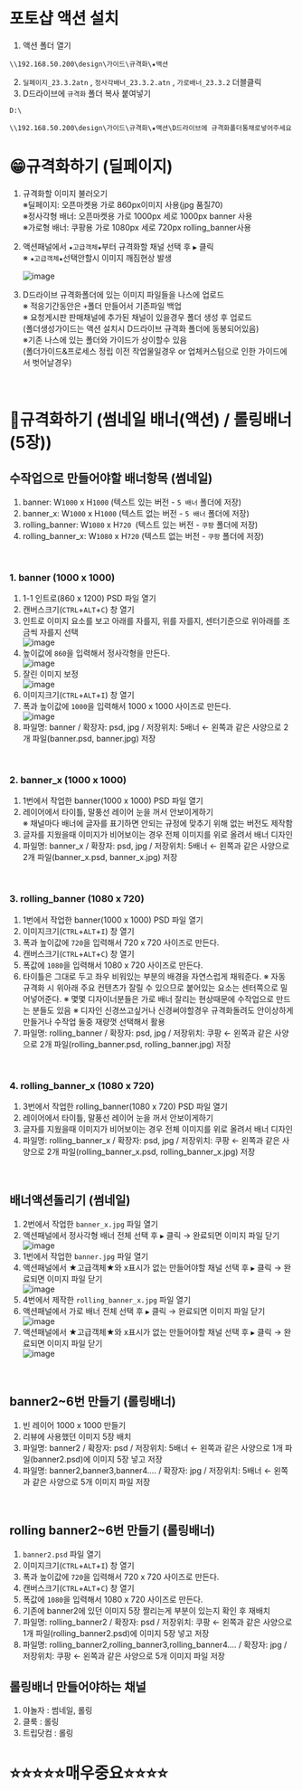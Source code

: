 # 포토샵 액션 설치
1. 액션 폴더 열기
```
\\192.168.50.200\design\가이드\규격화\★액션
```
2. ``딜페이지_23.3.2atn`` , ``정사각배너_23.3.2.atn`` , ``가로배너_23.3.2`` 더블클릭
3. D드라이브에 ``규격화`` 폴더 복사 붙여넣기
```
D:\
```
```
\\192.168.50.200\design\가이드\규격화\★액션\D드라이브에 규격화폴더통채로넣어주세요
```

# 😁규격화하기 (딜페이지)
1. 규격화할 이미지 불러오기<br>
   ※딜페이지: 오픈마켓용 가로 860px이미지 사용(jpg 품질70)<br>
   ※정사각형 배너: 오픈마켓용 가로 1000px 세로 1000px banner 사용<br>
   ※가로형 배너: 쿠팡용 가로 1080px 세로 720px rolling_banner사용<br>
3. 액션패널에서 ``★고급객체★``부터 규격화할 채널 선택 후 ``▶`` 클릭<br>
   ※ ``★고급객체★``선택안할시 이미지 깨짐현상 발생
   
   ![image](https://user-images.githubusercontent.com/125810502/232790908-6e33c553-cc5b-4c97-9835-4be724e575fd.png)
3. D드라이브 규격화폴더에 있는 이미지 파일들을 나스에 업로드<br>
   ※ 적응기간동안은 ``+``폴더 만들어서 기존파일 백업 <br>
   ※ 요청게시판 판매채널에 추가된 채널이 있을경우 폴더 생성 후 업로드<br>
   (폴더생성가이드는 액션 설치시 D드라이브 규격화 폴더에 동봉되어있음)<br>
   ※기존 나스에 있는 폴더와 가이드가 상이할수 있음<br>
   (폴더가이드&프로세스 정립 이전 작업물일경우 or 업체커스텀으로 인한 가이드에서 벗어날경우)

<br>

# 🤣규격화하기 (썸네일 배너(액션) / 롤링배너(5장))
## 수작업으로 만들어야할 배너항목 (썸네일)
1. banner: W`1000` x H`1000` (텍스트 있는 버전 - `5 배너` 폴더에 저장)
2. banner_x: W`1000` x H`1000` (텍스트 없는 버전 - `5 배너` 폴더에 저장)
3. rolling_banner: W`1080` x H`720 `(텍스트 있는 버전 - `쿠팡` 폴더에 저장)
4. rolling_banner_x: W`1080` x H`720` (텍스트 없는 버전 - `쿠팡` 폴더에 저장)

<br>

###  1. banner (1000 x 1000)
1. 1-1 인트로(860 x 1200) PSD 파일 열기 
2. 캔버스크기(`CTRL`+`ALT`+`C`) 창 열기
3. 인트로 이미지 요소를 보고 아래를 자를지, 위를 자를지, 센터기준으로 위아래를 조금씩 자를지 선택<br>
![image](https://github.com/JO-R-DY/LS/assets/125810502/0e879cca-a74a-4605-89a5-e7265e746fee)
4. 높이값에 `860`을 입력해서 정사각형을 만든다. <br>
![image](https://github.com/JO-R-DY/LS/assets/125810502/1c79292c-e306-440d-8456-bdf2137b5974)
5. 잘린 이미지 보정<br>
![image](https://github.com/JO-R-DY/LS/assets/125810502/58d96c4e-6333-4821-8b95-711a66df84a2)
6. 이미지크기(`CTRL`+`ALT`+`I`) 창 열기
7. 폭과 높이값에 `1000`을 입력해서 1000 x 1000 사이즈로 만든다.<br>
![image](https://github.com/JO-R-DY/LS/assets/125810502/fa4aff99-d442-41c5-86b3-e48e644646c0)
8. 파일명: banner / 확장자: psd, jpg / 저장위치: 5배너 ← 왼쪽과 같은 사양으로 2개 파일(banner.psd, banner.jpg) 저장

<br>

###  2. banner_x (1000 x 1000)
1. 1번에서 작업한 banner(1000 x 1000) PSD 파일 열기 
2. 레이어에서 타이틀, 말풍선 레이어 눈을 꺼서 안보이게하기<br>
  ※ 채널마다 배너에 글자를 표기하면 안되는 규정에 맞추기 위해 없는 버전도 제작함
3. 글자를 지웠을때 이미지가 비어보이는 경우 전체 이미지를 위로 올려서 배너 디자인
4. 파일명: banner_x / 확장자: psd, jpg / 저장위치: 5배너 ← 왼쪽과 같은 사양으로 2개 파일(banner_x.psd, banner_x.jpg) 저장

<br>

###  3. rolling_banner (1080 x 720)
1. 1번에서 작업한 banner(1000 x 1000) PSD 파일 열기 
2. 이미지크기(`CTRL`+`ALT`+`I`) 창 열기
3. 폭과 높이값에 `720`을 입력해서 720 x 720 사이즈로 만든다.
4. 캔버스크기(`CTRL`+`ALT`+`C`) 창 열기
5. 폭값에 `1080`을 입력해서 1080 x 720 사이즈로 만든다.
6. 타이틀은 그대로 두고 좌우 비워있는 부분의 배경을 자연스럽게 채워준다.
   ※ 자동 규격화 시 위아래 주요 컨텐츠가 잘릴 수 있으므로 붙어있는 요소는 센터쪽으로 밀어넣어준다.
   ※ 몇몇 디자이너분들은 가로 배너 잘리는 현상때문에 수작업으로 만드는 분들도 있음
   ※ 디자인 신경쓰고싶거나 신경써야할경우 규격화돌려도 안이상하게 만들거나 수작업 둘중 재량껏 선택해서 활용
8. 파일명: rolling_banner / 확장자: psd, jpg / 저장위치: 쿠팡 ← 왼쪽과 같은 사양으로 2개 파일(rolling_banner.psd, rolling_banner.jpg) 저장

<br>

###  4. rolling_banner_x (1080 x 720)
1. 3번에서 작업한 rolling_banner(1080 x 720) PSD 파일 열기 
2. 레이어에서 타이틀, 말풍선 레이어 눈을 꺼서 안보이게하기<br>
3. 글자를 지웠을때 이미지가 비어보이는 경우 전체 이미지를 위로 올려서 배너 디자인
4. 파일명: rolling_banner_x / 확장자: psd, jpg / 저장위치: 쿠팡 ← 왼쪽과 같은 사양으로 2개 파일(rolling_banner_x.psd, rolling_banner_x.jpg) 저장

<br>

## 배너액션돌리기 (썸네일)
1. 2번에서 작업한 `banner_x.jpg` 파일 열기
2. 액션패널에서 정사각형 배너 전체 선택 후 ``▶`` 클릭 → 완료되면 이미지 파일 닫기<br> 
![image](https://github.com/JO-R-DY/LS/assets/125810502/350ef0ed-478a-4af8-b119-965180478920)
3. 1번에서 작업한 `banner.jpg` 파일 열기
4. 액션패널에서 ★고급객체★와 x표시가 없는 만들어야할 채널 선택 후 ``▶`` 클릭 → 완료되면 이미지 파일 닫기<br>
![image](https://github.com/JO-R-DY/LS/assets/125810502/38889aaa-25be-40ce-ba07-9b8d6d24f5b7)
5. 4번에서 제작한 `rolling_banner_x.jpg` 파일 열기 
6. 액션패널에서 가로 배너 전체 선택 후 ``▶`` 클릭 → 완료되면 이미지 파일 닫기<br> 
![image](https://github.com/JO-R-DY/LS/assets/125810502/0900877e-7c96-42f6-910d-2f3468587af9)
7. 액션패널에서 ★고급객체★와 x표시가 없는 만들어야할 채널 선택 후 ``▶`` 클릭 → 완료되면 이미지 파일 닫기<br>
![image](https://github.com/JO-R-DY/LS/assets/125810502/0c572165-bdd0-4720-82ca-add4752161b6)

<br>

## banner2~6번 만들기 (롤링배너)
1. 빈 레이어 1000 x 1000 만들기
2. 리뷰에 사용했던 이미지 5장 배치
3. 파일명: banner2 / 확장자: psd / 저장위치: 5배너 ← 왼쪽과 같은 사양으로 1개 파일(banner2.psd)에 이미지 5장 넣고 저장
4. 파일명: banner2,banner3,banner4.... / 확장자: jpg / 저장위치: 5배너 ← 왼쪽과 같은 사양으로 5개 이미지 파일 저장

<br>

## rolling banner2~6번 만들기 (롤링배너)
1. `banner2.psd` 파일 열기
2. 이미지크기(`CTRL`+`ALT`+`I`) 창 열기
3. 폭과 높이값에 `720`을 입력해서 720 x 720 사이즈로 만든다.
4. 캔버스크기(`CTRL`+`ALT`+`C`) 창 열기
5. 폭값에 `1080`을 입력해서 1080 x 720 사이즈로 만든다.
6. 기존에 banner2에 있던 이미지 5장 짤리는게 부분이 있는지 확인 후 재배치
7. 파일명: rolling_banner2 / 확장자: psd / 저장위치: 쿠팡 ← 왼쪽과 같은 사양으로 1개 파일(rolling_banner2.psd)에 이미지 5장 넣고 저장
4. 파일명: rolling_banner2,rolling_banner3,rolling_banner4.... / 확장자: jpg / 저장위치: 쿠팡 ← 왼쪽과 같은 사양으로 5개 이미지 파일 저장

## 롤링배너 만들어야하는 채널
1. 야놀자 : 썸네일, 롤링
2. 클룩 : 롤링
3. 트립닷컴 : 롤링

# ⭐⭐⭐⭐⭐매우중요⭐⭐⭐⭐

